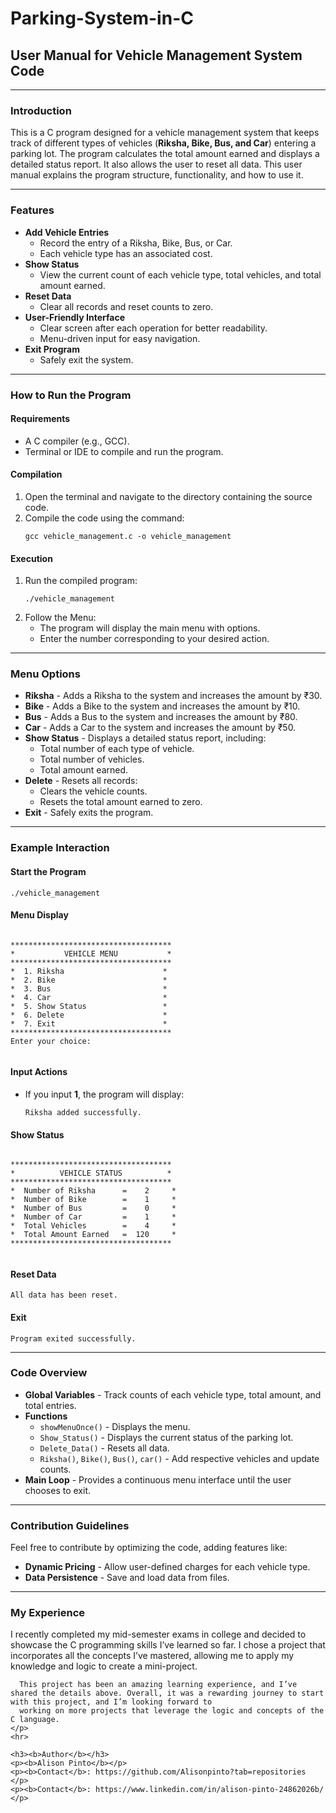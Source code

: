 <!DOCTYPE html>
<html>
<head>
    
</head>
<body>
    <h1><b>Parking-System-in-C</b></h1>
    <h2><b>User Manual for Vehicle Management System Code</b></h2>
    <hr>
    <h3><b>Introduction</b></h3>
    <p>
        This is a C program designed for a vehicle management system that keeps track of different types of vehicles 
        (<b>Riksha, Bike, Bus, and Car</b>) entering a parking lot. The program calculates the total amount earned and 
        displays a detailed status report. It also allows the user to reset all data. This user manual explains the 
        program structure, functionality, and how to use it.
    </p>
    <hr>
    <h3><b>Features</b></h3>
    <ul>
        <li><b>Add Vehicle Entries</b>
            <ul>
                <li>Record the entry of a Riksha, Bike, Bus, or Car.</li>
                <li>Each vehicle type has an associated cost.</li>
            </ul>
        </li>
        <li><b>Show Status</b>
            <ul>
                <li>View the current count of each vehicle type, total vehicles, and total amount earned.</li>
            </ul>
        </li>
        <li><b>Reset Data</b>
            <ul>
                <li>Clear all records and reset counts to zero.</li>
            </ul>
        </li>
        <li><b>User-Friendly Interface</b>
            <ul>
                <li>Clear screen after each operation for better readability.</li>
                <li>Menu-driven input for easy navigation.</li>
            </ul>
        </li>
        <li><b>Exit Program</b>
            <ul>
                <li>Safely exit the system.</li>
            </ul>
        </li>
    </ul>
    <hr>
    <h3><b>How to Run the Program</b></h3>
    <h4><b>Requirements</b></h4>
    <ul>
        <li>A C compiler (e.g., GCC).</li>
        <li>Terminal or IDE to compile and run the program.</li>
    </ul>
    <h4><b>Compilation</b></h4>
    <ol>
        <li>Open the terminal and navigate to the directory containing the source code.</li>
        <li>Compile the code using the command:
            <pre><code>gcc vehicle_management.c -o vehicle_management</code></pre>
        </li>
    </ol>
    <h4><b>Execution</b></h4>
    <ol>
        <li>Run the compiled program:
            <pre><code>./vehicle_management</code></pre>
        </li>
        <li>Follow the Menu:
            <ul>
                <li>The program will display the main menu with options.</li>
                <li>Enter the number corresponding to your desired action.</li>
            </ul>
        </li>
    </ol>
    <hr>
    <h3><b>Menu Options</b></h3>
    <ul>
        <li><b>Riksha</b> - Adds a Riksha to the system and increases the amount by ₹30.</li>
        <li><b>Bike</b> - Adds a Bike to the system and increases the amount by ₹10.</li>
        <li><b>Bus</b> - Adds a Bus to the system and increases the amount by ₹80.</li>
        <li><b>Car</b> - Adds a Car to the system and increases the amount by ₹50.</li>
        <li><b>Show Status</b> - Displays a detailed status report, including:
            <ul>
                <li>Total number of each type of vehicle.</li>
                <li>Total number of vehicles.</li>
                <li>Total amount earned.</li>
            </ul>
        </li>
        <li><b>Delete</b> - Resets all records:
            <ul>
                <li>Clears the vehicle counts.</li>
                <li>Resets the total amount earned to zero.</li>
            </ul>
        </li>
        <li><b>Exit</b> - Safely exits the program.</li>
    </ul>
    <hr>
    <h3><b>Example Interaction</b></h3>
    <h4><b>Start the Program</b></h4>
    <pre><code>./vehicle_management</code></pre>
    <h4><b>Menu Display</b></h4>
    <pre><code>
************************************
*           VEHICLE MENU           *
************************************
*  1. Riksha                      *
*  2. Bike                        *
*  3. Bus                         *
*  4. Car                         *
*  5. Show Status                 *
*  6. Delete                      *
*  7. Exit                        *
************************************
Enter your choice:
    </code></pre>
    <h4><b>Input Actions</b></h4>
    <ul>
        <li>If you input <b>1</b>, the program will display:
            <pre><code>Riksha added successfully.</code></pre>
        </li>
    </ul>
    <h4><b>Show Status</b></h4>
    <pre><code>
************************************
*          VEHICLE STATUS          *
************************************
*  Number of Riksha      =    2     *
*  Number of Bike        =    1     *
*  Number of Bus         =    0     *
*  Number of Car         =    1     *
*  Total Vehicles        =    4     *
*  Total Amount Earned   =  120     *
************************************
    </code></pre>
    <h4><b>Reset Data</b></h4>
    <pre><code>All data has been reset.</code></pre>
    <h4><b>Exit</b></h4>
    <pre><code>Program exited successfully.</code></pre>
    <hr>
    <h3><b>Code Overview</b></h3>
    <ul>
        <li><b>Global Variables</b> - Track counts of each vehicle type, total amount, and total entries.</li>
        <li><b>Functions</b>
            <ul>
                <li><code>showMenuOnce()</code> - Displays the menu.</li>
                <li><code>Show_Status()</code> - Displays the current status of the parking lot.</li>
                <li><code>Delete_Data()</code> - Resets all data.</li>
                <li><code>Riksha()</code>, <code>Bike()</code>, <code>Bus()</code>, <code>car()</code> - Add respective vehicles and update counts.</li>
            </ul>
        </li>
        <li><b>Main Loop</b> - Provides a continuous menu interface until the user chooses to exit.</li>
    </ul>
    <hr>
    <h3><b>Contribution Guidelines</b></h3>
    <p>
        Feel free to contribute by optimizing the code, adding features like:
    </p>
    <ul>
        <li><b>Dynamic Pricing</b> - Allow user-defined charges for each vehicle type.</li>
        <li><b>Data Persistence</b> - Save and load data from files.</li>
    </ul>
      <hr>
    <h3><b>My Experience</b></h3>
    <p>
       I recently completed my mid-semester exams in college and decided to showcase the C programming skills I’ve learned so far. I chose a project that incorporates all the concepts 
       I’ve mastered, allowing me to apply my knowledge and logic to create a mini-project.
 
      This project has been an amazing learning experience, and I’ve shared the details above. Overall, it was a rewarding journey to start with this project, and I’m looking forward to 
      working on more projects that leverage the logic and concepts of the C language.
    </p>
    <hr>
    
    <h3><b>Author</b></h3>
    <p><b>Alison Pinto</b></p>
    <p><b>Contact</b>: https://github.com/Alisonpinto?tab=repositories </p>
    <p><b>Contact</b>: https://www.linkedin.com/in/alison-pinto-24862026b/ </p>
</body>
</html>
